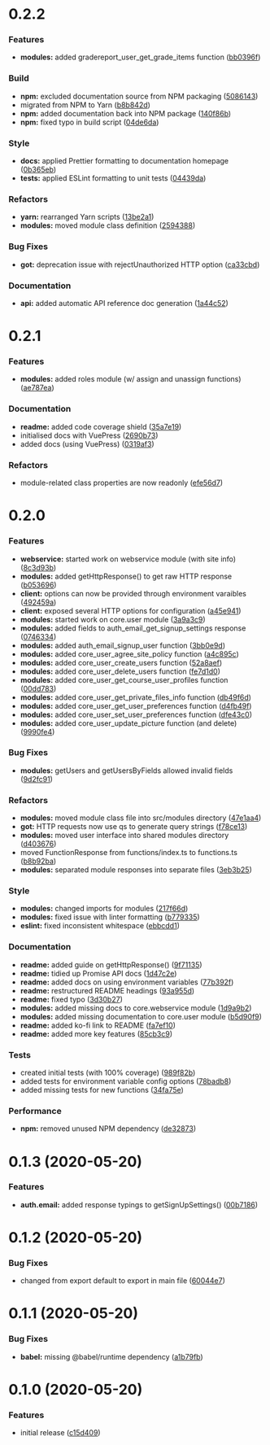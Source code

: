 # 0.2.2

### Features

- **modules:** added gradereport_user_get_grade_items function ([bb0396f](https://github.com/lukecarr/joodle/commit/bb0396f82e1295adcab8135d641dda5551e5eb43))

### Build

- **npm:** excluded documentation source from NPM packaging ([5086143](https://github.com/lukecarr/joodle/commit/5086143f9caa3ae3e9e2ef7107e72adef4002059))
- migrated from NPM to Yarn ([b8b842d](https://github.com/lukecarr/joodle/commit/b8b842dddd4e03bef9032dff41f6d1dab8816eab))
- **npm:** added documentation back into NPM package ([140f86b](https://github.com/lukecarr/joodle/commit/140f86bfbcb9cac19756dab5be5367de97e9a45f))
- **npm:** fixed typo in build script ([04de6da](https://github.com/lukecarr/joodle/commit/04de6dacaacf17bc577c0f296f6de5e933b09c3f))

### Style

- **docs:** applied Prettier formatting to documentation homepage ([0b365eb](https://github.com/lukecarr/joodle/commit/0b365ebd9f3d7de11c8b93eb2fe7432a0d80485f))
- **tests:** applied ESLint formatting to unit tests ([04439da](https://github.com/lukecarr/joodle/commit/04439dab9c6a28e8e1e4efb5ac87add1cfb4b9c4))

### Refactors

- **yarn:** rearranged Yarn scripts ([13be2a1](https://github.com/lukecarr/joodle/commit/13be2a1cbe2d56e4de26605e49deb7d512bf8a05))
- **modules:** moved module class definition ([2594388](https://github.com/lukecarr/joodle/commit/2594388d07d3cbd25434945fe5a7a60853aa82b9))

### Bug Fixes

- **got:** deprecation issue with rejectUnauthorized HTTP option ([ca33cbd](https://github.com/lukecarr/joodle/commit/ca33cbda512598ad06059d5bf104a2d096b065be))

### Documentation

- **api:** added automatic API reference doc generation ([1a44c52](https://github.com/lukecarr/joodle/commit/1a44c522b21d02392dd28a9db23f27f172e48694))

# 0.2.1

### Features

- **modules:** added roles module (w/ assign and unassign functions) ([ae787ea](https://github.com/lukecarr/joodle/commit/ae787ea2817e80f62c24792ad0cf3a6603dd2890))

### Documentation

- **readme:** added code coverage shield ([35a7e19](https://github.com/lukecarr/joodle/commit/35a7e19931615b475155f115820049e5e16dc12d))
- initialised docs with VuePress ([2690b73](https://github.com/lukecarr/joodle/commit/2690b73cca056ec6adc9f1e0f906680b27c5114a))
- added docs (using VuePress) ([0319af3](https://github.com/lukecarr/joodle/commit/0319af3d136ed3e1aa3f0a955d98bc91f5bfee13))

### Refactors

- module-related class properties are now readonly ([efe56d7](https://github.com/lukecarr/joodle/commit/efe56d7f6c1cbec2e63a4692123263fded568706))

# 0.2.0

### Features

- **webservice:** started work on webservice module (with site info) ([8c3d93b](https://github.com/lukecarr/joodle/commit/8c3d93b82b8a4f64ec11d6b2ab08527483059322))
- **modules:** added getHttpResponse() to get raw HTTP response ([b053696](https://github.com/lukecarr/joodle/commit/b0536963b93e3dc958043afd0eb737a8641730df))
- **client:** options can now be provided through environment varaibles ([492459a](https://github.com/lukecarr/joodle/commit/492459aa1682a31625825a5d5727bb72d37f0d10))
- **client:** exposed several HTTP options for configuration ([a45e941](https://github.com/lukecarr/joodle/commit/a45e9419b33bf8c21f08d23dfac0d2d521890af1))
- **modules:** started work on core.user module ([3a9a3c9](https://github.com/lukecarr/joodle/commit/3a9a3c9266b9b7cf22b4cfe091bb17d582f8a190))
- **modules:** added fields to auth_email_get_signup_settings response ([0746334](https://github.com/lukecarr/joodle/commit/0746334ed492d3d231699d79328efe58cda2e157))
- **modules:** added auth_email_signup_user function ([3bb0e9d](https://github.com/lukecarr/joodle/commit/3bb0e9db7ab8dfdea011a098b0debec5b995b638))
- **modules:** added core_user_agree_site_policy function ([a4c895c](https://github.com/lukecarr/joodle/commit/a4c895cc76ecd26572b4a63a7a874392c30a85b1))
- **modules:** added core_user_create_users function ([52a8aef](https://github.com/lukecarr/joodle/commit/52a8aef5692984274ca692e175bcc1986d3971e6))
- **modules:** added core_user_delete_users function ([fe7d1d0](https://github.com/lukecarr/joodle/commit/fe7d1d01c830bc62ec6ee894a8fdb2b390fa347d))
- **modules:** added core_user_get_course_user_profiles function ([00dd783](https://github.com/lukecarr/joodle/commit/00dd783ac6872e40f6f1eeecc646023fe4c1adbf))
- **modules:** added core_user_get_private_files_info function ([db49f6d](https://github.com/lukecarr/joodle/commit/db49f6dc83acf415189f31aa2559ffe0133b7276))
- **modules:** added core_user_get_user_preferences function ([d4fb49f](https://github.com/lukecarr/joodle/commit/d4fb49f3ef389cad3b07229d9dcae5f296d3acbe))
- **modules:** added core_user_set_user_preferences function ([dfe43c0](https://github.com/lukecarr/joodle/commit/dfe43c0ba4db59f414433b0ac287a848a49985e8))
- **modules:** added core_user_update_picture function (and delete) ([9990fe4](https://github.com/lukecarr/joodle/commit/9990fe49e397e90ba5d08fd68a3a09a7578b826c))

### Bug Fixes

- **modules:** getUsers and getUsersByFields allowed invalid fields ([9d2fc91](https://github.com/lukecarr/joodle/commit/9d2fc9169fe4831a077f3731ffd1136981b5beaf))

### Refactors

- **modules:** moved module class file into src/modules directory ([47e1aa4](https://github.com/lukecarr/joodle/commit/47e1aa443fd14cfd71b8f894926b039c0684b4ab))
- **got:** HTTP requests now use qs to generate query strings ([f78ce13](https://github.com/lukecarr/joodle/commit/f78ce131009326842d6d64aab8cc41bc2f8036ac))
- **modules:** moved user interface into shared modules directory ([d403676](https://github.com/lukecarr/joodle/commit/d4036769603da02f1903cef36353ba7cc6c5d59c))
- moved FunctionResponse from functions/index.ts to functions.ts ([b8b92ba](https://github.com/lukecarr/joodle/commit/b8b92bad4c06fea97ba10bdafce8bc69e6ae7e44))
- **modules:** separated module responses into separate files ([3eb3b25](https://github.com/lukecarr/joodle/commit/3eb3b254ee0fc429da89db84a79917e9584034f6))

### Style

- **modules:** changed imports for modules ([217f66d](https://github.com/lukecarr/joodle/commit/217f66dd0ce39fcfe92cd458a709d4e4bff8a9e9))
- **modules:** fixed issue with linter formatting ([b779335](https://github.com/lukecarr/joodle/commit/b779335818067d9b852774d546ca37a27cd837c3))
- **eslint:** fixed inconsistent whitespace ([ebbcdd1](https://github.com/lukecarr/joodle/commit/ebbcdd1f0af2b45b91e606b7b04a8e05bd40cd14))

### Documentation

- **readme:** added guide on getHttpResponse() ([9f71135](https://github.com/lukecarr/joodle/commit/9f7113524480ef01522b1c5fb7c541646d8edff0))
- **readme:** tidied up Promise API docs ([1d47c2e](https://github.com/lukecarr/joodle/commit/1d47c2e19e31082de065d1362e3dc8a0768936e2))
- **readme:** added docs on using environment variables ([77b392f](https://github.com/lukecarr/joodle/commit/77b392fc6958126f1102e00974650cdd4476f399))
- **readme:** restructured README headings ([93a955d](https://github.com/lukecarr/joodle/commit/93a955dd3cdef477d001d26fe10a9b7f14bf83ef))
- **readme:** fixed typo ([3d30b27](https://github.com/lukecarr/joodle/commit/3d30b27f759f3a198243300f95aedc346822b1fa))
- **modules:** added missing docs to core.webservice module ([1d9a9b2](https://github.com/lukecarr/joodle/commit/1d9a9b2d2a200e8112ec22d6ed09aa069d61b624))
- **modules:** added missing documentation to core.user module ([b5d90f9](https://github.com/lukecarr/joodle/commit/b5d90f9bab05a1314cbb5d72532ec84345c16994))
- **readme:** added ko-fi link to README ([fa7ef10](https://github.com/lukecarr/joodle/commit/fa7ef102c419e48ffb14623fb0d7e00dfba7c00f))
- **readme:** added more key features ([85cb3c9](https://github.com/lukecarr/joodle/commit/85cb3c94179874bbe910ec37a73f44f4e8ba00ce))

### Tests

- created initial tests (with 100% coverage) ([989f82b](https://github.com/lukecarr/joodle/commit/989f82be863116847dd085aa3d12d70314050da7))
- added tests for environment variable config options ([78badb8](https://github.com/lukecarr/joodle/commit/78badb851d412018574c190ee77d0dca6a3bb6b1))
- added missing tests for new functions ([34fa75e](https://github.com/lukecarr/joodle/commit/34fa75ed4be4b1c6fa807c8441a4fc6efacce8da))

### Performance

- **npm:** removed unused NPM dependency ([de32873](https://github.com/lukecarr/joodle/commit/de328737b957fb2c0630cd045447ff177a5963b5))

# 0.1.3 (2020-05-20)

### Features

- **auth.email:** added response typings to getSignUpSettings() ([00b7186](https://github.com/lukecarr/joodle/commit/00b7186c8124c680a7b6207a42c48c88ad2e0529))

# 0.1.2 (2020-05-20)

### Bug Fixes

- changed from export default to export in main file ([60044e7](https://github.com/lukecarr/joodle/commit/60044e789d26f4d58172cbb50810f6ffde1178f4))

# 0.1.1 (2020-05-20)

### Bug Fixes

- **babel:** missing @babel/runtime dependency ([a1b79fb](https://github.com/lukecarr/joodle/commit/a1b79fbb787a417c035f9eb5e793d7a1a78dcbb7))

# 0.1.0 (2020-05-20)

### Features

- initial release ([c15d409](https://github.com/lukecarr/joodle/commit/c15d4093fe8ca559229a59162c4fca98ea5946ff))
